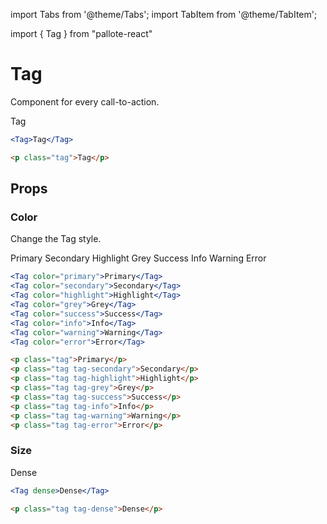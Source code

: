 ---
---
import Tabs from '@theme/Tabs';
import TabItem from '@theme/TabItem';

import { Tag } from "pallote-react"

# Tag

Component for every call-to-action.

<div class="docs__block">
  <Tag>Tag</Tag>
</div>

<Tabs groupId="package" queryString>
  <TabItem value="react" label="React">

```jsx
<Tag>Tag</Tag>
```
  </TabItem>
  <TabItem value="css" label="CSS">

```html
<p class="tag">Tag</p>
```
  </TabItem>
</Tabs>

## Props

### Color

Change the Tag style.

<div class="docs__block">
  <Tag color="primary">Primary</Tag>
  <Tag color="secondary">Secondary</Tag>
  <Tag color="highlight">Highlight</Tag>
  <Tag color="grey">Grey</Tag>
  <Tag color="success">Success</Tag>
  <Tag color="info">Info</Tag>
  <Tag color="warning">Warning</Tag>
  <Tag color="error">Error</Tag>
</div>

<Tabs groupId="package" queryString>
  <TabItem value="react" label="React">

```jsx
<Tag color="primary">Primary</Tag>
<Tag color="secondary">Secondary</Tag>
<Tag color="highlight">Highlight</Tag>
<Tag color="grey">Grey</Tag>
<Tag color="success">Success</Tag>
<Tag color="info">Info</Tag>
<Tag color="warning">Warning</Tag>
<Tag color="error">Error</Tag>
```
  </TabItem>
  <TabItem value="css" label="CSS">

```html
<p class="tag">Primary</p>
<p class="tag tag-secondary">Secondary</p>
<p class="tag tag-highlight">Highlight</p>
<p class="tag tag-grey">Grey</p>
<p class="tag tag-success">Success</p>
<p class="tag tag-info">Info</p>
<p class="tag tag-warning">Warning</p>
<p class="tag tag-error">Error</p>
```
  </TabItem>
</Tabs>

### Size

<div class="docs__block">
  <Tag dense>Dense</Tag>
</div>

<Tabs groupId="package" queryString>
  <TabItem value="react" label="React">

```jsx
<Tag dense>Dense</Tag>
```
  </TabItem>
  <TabItem value="css" label="CSS">

```html
<p class="tag tag-dense">Dense</p>
```
  </TabItem>
</Tabs>
